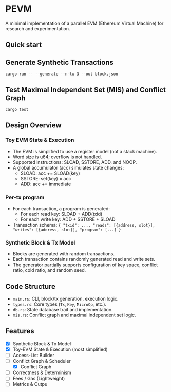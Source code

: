 # PEVM
A minimal implementation of a parallel EVM (Ethereum Virtual Machine) for research and experimentation.

## Quick start

## Generate Synthetic Transactions
```
cargo run -- --generate --n-tx 3 --out block.json
```

## Test Maximal Independent Set (MIS) and Conflict Graph
```
cargo test
```


## Design Overview

### Toy EVM State & Execution
- The EVM is simplified to use a register model (not a stack machine).
- Word size is u64; overflow is not handled.
- Supported instructions: SLOAD, SSTORE, ADD, and NOOP.
- A global accumulator (acc) simulates state changes:
    - SLOAD: acc += SLOAD(key)
    - SSTORE: set(key) = acc
    - ADD: acc += immediate

###  Per-tx program
- For each transaction, a program is generated:
    - For each read key: SLOAD + ADD(txid)
    - For each write key: ADD + SSTORE + SLOAD
- Transaction schema:
``
{
  "txid": ...,
  "reads": [{address, slot}],
  "writes": [{address, slot}],
  "program": [...]
}
``


### Synthetic Block & Tx Model
- Blocks are generated with random transactions.
- Each transaction contains randomly generated read and write sets.
- The generator partially supports configuration of key space, conflict ratio, cold ratio, and random seed.

## Code Structure
- `main.rs`: CLI, block/tx generation, execution logic.
- `types.rs`: Core types (`Tx`, `Key`, `MicroOp`, etc.).
- `db.rs`: State database trait and implementation.
- `mis.rs`: Conflict graph and maximal independent set logic.

## Features
- [x] Synthetic Block & Tx Model
- [x] Toy-EVM State & Execution (most simplified)
- [ ] Access-List Builder
- [ ] Conflict Graph & Scheduler
    - [x] Conflict Graph
- [ ] Correctness & Determinism
- [ ] Fees / Gas (Lightweight)
- [ ] Metrics & Outpu